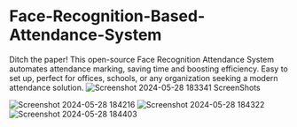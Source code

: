 # Face-Recognition-Based-Attendance-System
Ditch the paper! This open-source Face Recognition Attendance System automates attendance marking, saving time and boosting efficiency. Easy to set up, perfect for offices, schools, or any organization seeking a modern attendance solution.
![Screenshot 2024-05-28 183341](https://github.com/anjalisingh13/Face-Recognition-Based-Attendance-System/assets/123619309/b58983c0-8ae6-4f85-b0ef-7a7fb27dc8fd)
ScreenShots

![Screenshot 2024-05-28 184216](https://github.com/anjalisingh13/Face-Recognition-Based-Attendance-System/assets/123619309/62ae40b9-e3a3-46b7-a42d-887d8ffd7b59)
![Screenshot 2024-05-28 184322](https://github.com/anjalisingh13/Face-Recognition-Based-Attendance-System/assets/123619309/c106af38-2691-4e00-9596-33aa62e44561)
![Screenshot 2024-05-28 184403](https://github.com/anjalisingh13/Face-Recognition-Based-Attendance-System/assets/123619309/a0aec33c-5730-40f5-9685-fbb1f6ce6936)

